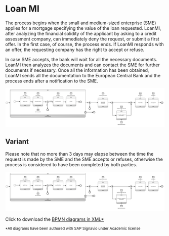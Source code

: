 # Loan MI

The process begins when the small and medium-sized enterprise (SME) applies for a mortgage specifying
the value of the loan requested. LoanMI, after analyzing the financial solidity of the applicant by asking
to a credit assessment company, can immediately deny the request, or submit a first offer. In the first case,
of course, the process ends. If LoanMI responds with an offer, the requesting company has the right to
accept or refuse. 

In case SME accepts, the bank will wait for all the necessary documents. LoanMI then analyzes the
documents and can contact the SME for further documents if necessary. Once all the information has
been obtained, LoanMI sends all the documentation to the European Central Bank and the process ends
after a notification to the SME.

![../images/LoanMI-Choreo1.png](../images/LoanMI-Choreo1.png)


## Variant

Please note that no more than 3 days may elapse between the time the request is made by
the SME and the SME accepts or refuses, otherwise the process is considered to have been completed by
both parties.

![../images/LoanMI-Choreo2.png](../images/LoanMI-Choreo2.png)

Click to download the [BPMN diagrams in XML*](../signavio-export/LoanMI-Choreo.bpmn)

<sup>*All diagrams have been authored with SAP Signavio under Academic license</sup>